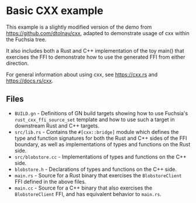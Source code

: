 # Basic CXX example

This example is a slightly modified version of the demo from https://github.com/dtolnay/cxx, adapted to demonstrate usage of cxx within the Fuchsia tree.

It also includes both a Rust and C++ implementation of the toy main() that exercises the FFI to demonstrate how to use the generated FFI from either direction.

For general information about using cxx, see https://cxx.rs and https://docs.rs/cxx.

## Files

- `BUILD.gn` - Definitions of GN build targets showing how to use Fuchsia's `rust_cxx_ffi_source_set` template and how to use such a target in downstream Rust and C++ targets.
- `src/lib.rs` - Contains the `#[cxx::bridge]` module which defines the type and function signatures for both the Rust and C++ sides of the FFI boundary, as well as implementations of types and functions on the Rust side.
- `src/blobstore.cc` - Implementations of types and functions on the C++ side.
- `blobstore.h` - Declarations of types and functions on the C++ side.
- `main.rs` - Source for a Rust binary that exercises the `BlobstoreClient` FFI defined in the above files.
- `main.cc` - Source for a C++ binary that also exercises the `BlobstoreClient` FFI, and has equivalent behavior to `main.rs`.
